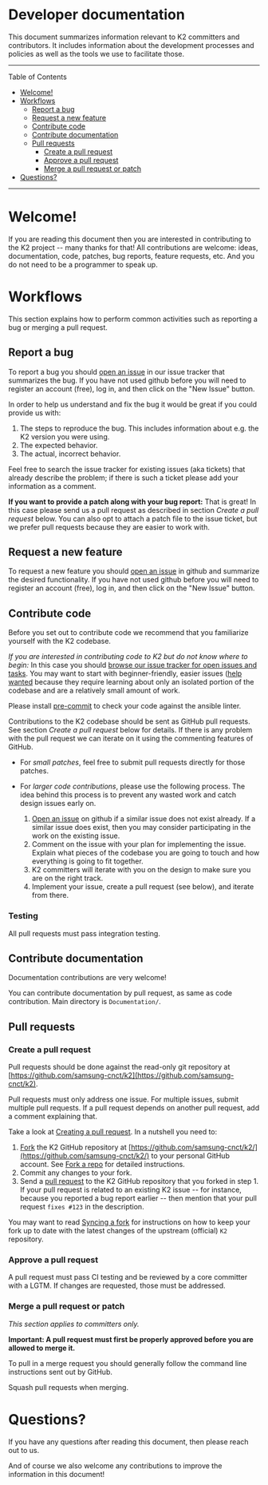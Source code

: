 # Developer documentation

This document summarizes information relevant to K2 committers and contributors.  It includes information about
the development processes and policies as well as the tools we use to facilitate those.

---

Table of Contents

* <a href="#welcome">Welcome!</a>
* <a href="#workflow-and-policies">Workflows</a>
    * <a href="#report-bug">Report a bug</a>
    * <a href="#request-feature">Request a new feature</a>
    * <a href="#contribute-code">Contribute code</a>
    * <a href="#contribute-documentation">Contribute documentation</a>
    * <a href="#pull-requests">Pull requests</a>
        * <a href="#create-pull-request">Create a pull request</a>
        * <a href="#approve-pull-request">Approve a pull request</a>
        * <a href="#merge-pull-request">Merge a pull request or patch</a>
* <a href="#questions">Questions?</a>

---

<a name="welcome"></a>

# Welcome!

If you are reading this document then you are interested in contributing to the K2 project -- many thanks for that!
All contributions are welcome: ideas, documentation, code, patches, bug reports, feature requests, etc.  And you do not
need to be a programmer to speak up.


# Workflows

This section explains how to perform common activities such as reporting a bug or merging a pull request.


<a name="report-bug"></a>

## Report a bug

To report a bug you should [open an issue](https://github.com/samsung-cnct/k2/issues) in our issue tracker that
summarizes the bug.  If you have not used github before you will need to register an account (free), log in, and 
then click on the "New Issue" button.

In order to help us understand and fix the bug it would be great if you could provide us with:

1. The steps to reproduce the bug.  This includes information about e.g. the K2 version you were using.
2. The expected behavior.
3. The actual, incorrect behavior.

Feel free to search the issue tracker for existing issues (aka tickets) that already describe the problem;  if there is
such a ticket please add your information as a comment.

**If you want to provide a patch along with your bug report:**
That is great!  In this case please send us a pull request as described in section _Create a pull request_ below.
You can also opt to attach a patch file to the issue ticket, but we prefer pull requests because they are easier to work
with.


<a name="request-feature"></a>

## Request a new feature

To request a new feature you should [open an issue](https://github.com/samsung-cnct/k2/issues) in github
and summarize the desired functionality. If you have not used github before you will need to register an account (free), 
log in, and then click on the "New Issue" button.

<a name="contribute-code"></a>

## Contribute code

Before you set out to contribute code we recommend that you familiarize yourself with the K2 codebase.

_If you are interested in contributing code to K2 but do not know where to begin:_
In this case you should
[browse our issue tracker for open issues and tasks](https://github.com/samsung-cnct/k2/issues).
You may want to start with beginner-friendly, easier issues
([help wanted](https://github.com/samsung-cnct/k2/issues?q=is%3Aopen+is%3Aissue+label%3A%22help+wanted%22)
because they require learning about only an isolated portion of the codebase and are a relatively small amount of work.

Please install [pre-commit](http://pre-commit.com/) to check your code against the ansible linter.

Contributions to the K2 codebase should be sent as GitHub pull requests.  See section _Create a pull request_ below
for details.  If there is any problem with the pull request we can iterate on it using the commenting features of
GitHub.

* For _small patches_, feel free to submit pull requests directly for those patches.
* For _larger code contributions_, please use the following process. The idea behind this process is to prevent any
  wasted work and catch design issues early on.

    1. [Open an issue](https://github.com/samsung-cnct/k2/issues) on github if a similar issue does not
       exist already.  If a similar issue does exist, then you may consider participating in the work on the existing
       issue.
    2. Comment on the issue with your plan for implementing the issue.  Explain what pieces of the codebase you are
       going to touch and how everything is going to fit together.
    3. K2 committers will iterate with you on the design to make sure you are on the right track.
    4. Implement your issue, create a pull request (see below), and iterate from there.

### Testing

All pull requests must pass integration testing.

<a name="contribute-documentation"></a>

## Contribute documentation

Documentation contributions are very welcome!

You can contribute documentation by pull request, as same as code contribution.
Main directory is ```Documentation/```.

<a name="pull-requests"></a>

## Pull requests


<a name="create-pull-request"></a>

### Create a pull request

Pull requests should be done against the read-only git repository at
[https://github.com/samsung-cnct/k2](https://github.com/samsung-cnct/k2).

Pull requests must only address one issue. For multiple issues, submit multiple pull requests. If a pull request depends on another
pull request, add a comment explaining that.

Take a look at [Creating a pull request](https://help.github.com/articles/creating-a-pull-request).  In a nutshell you
need to:

1. [Fork](https://help.github.com/articles/fork-a-repo) the K2 GitHub repository at
   [https://github.com/samsung-cnct/k2/](https://github.com/samsung-cnct/k2/) to your personal GitHub
   account.  See [Fork a repo](https://help.github.com/articles/fork-a-repo) for detailed instructions.
2. Commit any changes to your fork.
3. Send a [pull request](https://help.github.com/articles/creating-a-pull-request) to the K2 GitHub repository
   that you forked in step 1.  If your pull request is related to an existing K2 issue -- for instance, because
   you reported a bug report earlier -- then mention that your pull request `fixes #123` in the description.

You may want to read [Syncing a fork](https://help.github.com/articles/syncing-a-fork) for instructions on how to keep
your fork up to date with the latest changes of the upstream (official) `K2` repository.


<a name="approve-pull-request"></a>

### Approve a pull request

A pull request must pass CI testing and be reviewed by a core committer with a LGTM. If changes are requested, those must be addressed.

<a name="merge-pull-request"></a>

### Merge a pull request or patch

_This section applies to committers only._

**Important: A pull request must first be properly approved before you are allowed to merge it.**

To pull in a merge request you should generally follow the command line instructions sent out by GitHub.

Squash pull requests when merging.

<a name="questions"></a>

# Questions?

If you have any questions after reading this document, then please reach out to us.

And of course we also welcome any contributions to improve the information in this document!
<a name="workflow"></a>

